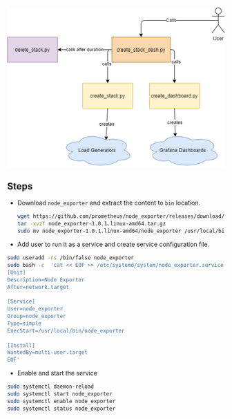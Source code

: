 ![node_exporter workflow](pngs/create_stack_dash.png)


## Steps

- Download `node_exporter` and extract the content to `bin` location.
  
  ```sh
  wget https://github.com/prometheus/node_exporter/releases/download/v1.0.1/node_exporter-1.0.1.linux-amd64.tar.gz
  tar -xvzf node_exporter-1.0.1.linux-amd64.tar.gz
  sudo mv node_exporter-1.0.1.linux-amd64/node_exporter /usr/local/bin/
  
  ```
 
- Add user to run it as a service and create service configuration file.

```sh
sudo useradd -rs /bin/false node_exporter
sudo bash -c  'cat << EOF >> /etc/systemd/system/node_exporter.service
[Unit]
Description=Node Exporter
After=network.target

[Service]
User=node_exporter
Group=node_exporter
Type=simple
ExecStart=/usr/local/bin/node_exporter

[Install]
WantedBy=multi-user.target
EOF'

```

- Enable and start the service

```sh
sudo systemctl daemon-reload
sudo systemctl start node_exporter
sudo systemctl enable node_exporter
sudo systemctl status node_exporter
```
